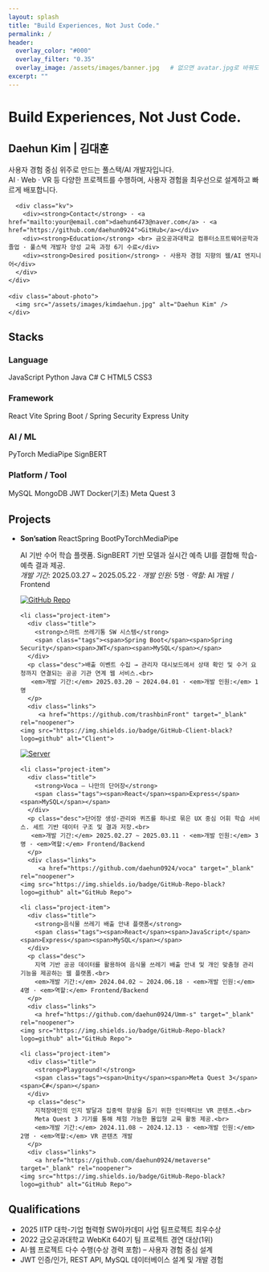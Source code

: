 ```yaml
---
layout: splash
title: "Build Experiences, Not Just Code."
permalink: /
header:
  overlay_color: "#000"
  overlay_filter: "0.35"
  overlay_image: /assets/images/banner.jpg   # 없으면 avatar.jpg로 바꿔도 됩니다.
excerpt: ""
---
```


<!-- ===== HERO SLOGAN ===== -->
<div class="hero-slogan">
  <h1>Build Experiences, Not Just Code.</h1>
</div>

<!-- ===== ABOUT ===== -->
<section class="section" id="about">
  <div class="about-card">
    <div class="about-text">
      <h2 class="section-title">Daehun Kim | 김대훈</h2>
      <p class="lead">
        사용자 경험 중심 위주로 만드는 풀스택/AI 개발자입니다.<br>
        AI · Web · VR 등 다양한 프로젝트를 수행하며, 사용자 경험을 최우선으로 설계하고 빠르게 배포합니다.
      </p>

      <div class="kv">
        <div><strong>Contact</strong> · <a href="mailto:your@email.com">daehun6473@naver.com</a> · <a href="https://github.com/daehun0924">GitHub</a></div>
        <div><strong>Education</strong> <br> 금오공과대학교 컴퓨터소프트웨어공학과 졸업 · 풀스택 개발자 양성 교육 과정 6기 수료</div>
        <div><strong>Desired position</strong> · 사용자 경험 지향의 웹/AI 엔지니어</div>
      </div>
    </div>

    <div class="about-photo">
      <img src="/assets/images/kimdaehun.jpg" alt="Daehun Kim" />
    </div>
  </div>
</section>

<!-- ===== STACKS ===== -->
<section class="section" id="stacks">
  <h2 class="section-title">Stacks</h2>

  <div class="stack-group">
    <h3>Language</h3>
    <div class="badges">
      <span class="badge"><i class="devicon-javascript-plain colored"></i>JavaScript</span>
      <span class="badge"><i class="devicon-python-plain colored"></i>Python</span>
      <span class="badge"><i class="devicon-java-plain colored"></i>Java</span>
      <span class="badge"><i class="devicon-csharp-plain colored"></i>C#</span>
      <span class="badge"><i class="devicon-c-plain colored"></i>C</span>
      <span class="badge"><i class="devicon-html5-plain colored"></i>HTML5</span>
      <span class="badge"><i class="devicon-css3-plain colored"></i>CSS3</span>
    </div>
  </div>

  <div class="stack-group">
    <h3>Framework</h3>
    <div class="badges">
      <span class="badge"><i class="devicon-react-original colored"></i>React</span>
      <span class="badge"><i class="devicon-vitejs-plain colored"></i>Vite</span>
      <span class="badge"><i class="devicon-spring-plain colored"></i>Spring Boot / Spring Security</span>
      <span class="badge"><i class="devicon-express-original"></i>Express</span>
      <span class="badge"><i class="devicon-unity-original colored"></i>Unity</span>
    </div>
  </div>

  <div class="stack-group">
    <h3>AI / ML</h3>
    <div class="badges">
      <span class="badge"><i class="devicon-pytorch-original colored"></i>PyTorch</span>
      <span class="badge">MediaPipe</span>
      <span class="badge">SignBERT</span>
    </div>
  </div>

  <div class="stack-group">
    <h3>Platform / Tool</h3>
    <div class="badges">
      <span class="badge"><i class="devicon-mysql-plain colored"></i>MySQL</span>
      <span class="badge"><i class="devicon-mongodb-plain colored"></i>MongoDB</span>
      <span class="badge">JWT</span>
      <span class="badge"><i class="devicon-docker-plain colored"></i>Docker(기초)</span>
      <span class="badge">Meta Quest 3</span>
    </div>
  </div>
</section>


<!-- ===== PROJECTS ===== -->
<section class="section" id="projects">
  <h2 class="section-title">Projects</h2>

  <ul class="project-list">
    <li class="project-item">
      <div class="title">
        <strong>Son’sation</strong>
        <span class="tags"><span>React</span><span>Spring Boot</span><span>PyTorch</span><span>MediaPipe</span></span>
      </div>
      <p class="desc">AI 기반 수어 학습 플랫폼. SignBERT 기반 모델과 실시간 예측 UI를 결합해 학습-예측 결과 제공.<br>
       <em>개발 기간:</em> 2025.03.27 ~ 2025.05.22 · <em>개발 인원:</em> 5명 · <em>역할:</em> AI 개발 / Frontend
      </p>
      <div class="links">
         <a href="https://github.com/daehun0924/sonsationAI" target="_blank" rel="noopener">
    <img src="https://img.shields.io/badge/GitHub-AIcode-black?logo=github" alt="GitHub Repo">
  </a>
      </div>
    </li>

    <li class="project-item">
      <div class="title">
        <strong>스마트 쓰레기통 SW 시스템</strong>
        <span class="tags"><span>Spring Boot</span><span>Spring Security</span><span>JWT</span><span>MySQL</span></span>
      </div>
      <p class="desc">배출 이벤트 수집 → 관리자 대시보드에서 상태 확인 및 수거 요청까지 연결되는 공공 기관 연계 웹 서비스.<br>
       <em>개발 기간:</em> 2025.03.20 ~ 2024.04.01 · <em>개발 인원:</em> 1명
      </p>
      <div class="links">
         <a href="https://github.com/trashbinFront" target="_blank" rel="noopener">
    <img src="https://img.shields.io/badge/GitHub-Client-black?logo=github" alt="Client">
  </a>
      </div>
      <div class="links">
         <a href="https://github.com/daehun0924/TrashbinWithSpringSecurityBackendPart" target="_blank" rel="noopener">
    <img src="https://img.shields.io/badge/GitHub-Server-black?logo=github" alt="Server">
  </a>
      </div>
    </li>

    <li class="project-item">
      <div class="title">
        <strong>Voca – 나만의 단어장</strong>
        <span class="tags"><span>React</span><span>Express</span><span>MySQL</span></span>
      </div>
      <p class="desc">단어장 생성·관리와 퀴즈를 하나로 묶은 UX 중심 어휘 학습 서비스. 세트 기반 데이터 구조 및 결과 저장.<br>
       <em>개발 기간:</em> 2025.02.27 ~ 2025.03.11 · <em>개발 인원:</em> 3명 · <em>역할:</em> Frontend/Backend
      </p>
      <div class="links">
         <a href="https://github.com/daehun0924/voca" target="_blank" rel="noopener">
    <img src="https://img.shields.io/badge/GitHub-Repo-black?logo=github" alt="GitHub Repo">
  </a>
      </div>
    </li>

    
    <li class="project-item">
      <div class="title">
        <strong>음식물 쓰레기 배출 안내 플랫폼</strong>
        <span class="tags"><span>React</span><span>JavaScript</span><span>Express</span><span>MySQL</span></span>
      </div>
      <p class="desc">
        지역 기반 공공 데이터를 활용하여 음식물 쓰레기 배출 안내 및 개인 맞춤형 관리 기능을 제공하는 웹 플랫폼.<br>
        <em>개발 기간:</em> 2024.04.02 ~ 2024.06.18 · <em>개발 인원:</em> 4명 · <em>역할:</em> Frontend/Backend
      </p>
      <div class="links">
        <a href="https://github.com/daehun0924/Umm-s" target="_blank" rel="noopener">
    <img src="https://img.shields.io/badge/GitHub-Repo-black?logo=github" alt="GitHub Repo">
  </a>
      </div>
    </li>

    
    <li class="project-item">
      <div class="title">
        <strong>Playground!</strong>
        <span class="tags"><span>Unity</span><span>Meta Quest 3</span><span>C#</span></span>
      </div>
      <p class="desc">
        지적장애인의 인지 발달과 집중력 향상을 돕기 위한 인터랙티브 VR 콘텐츠.<br>
        Meta Quest 3 기기를 통해 체험 가능한 몰입형 교육 활동 제공.<br>
        <em>개발 기간:</em> 2024.11.08 ~ 2024.12.13 · <em>개발 인원:</em> 2명 · <em>역할:</em> VR 콘텐츠 개발
      </p>
      <div class="links">
        <a href="https://github.com/daehun0924/metaverse" target="_blank" rel="noopener">
    <img src="https://img.shields.io/badge/GitHub-Repo-black?logo=github" alt="GitHub Repo">
  </a>
      </div>
    </li>
  </ul>
</section>


<!-- ===== QUALIFICATIONS ===== -->
<section class="section" id="qualifications">
  <h2 class="section-title">Qualifications</h2>
  <ul class="qual-list">
    <li>2025 IITP 대학-기업 협력형 SW아카데미 사업 팀프로젝트 최우수상</li>
    <li>2022 금오공과대학교 WebKit 640기 팀 프로젝트 경연 대상(1위)</li>
    <li>AI·웹 프로젝트 다수 수행(수상 경력 포함) – 사용자 경험 중심 설계</li>
    <li>JWT 인증/인가, REST API, MySQL 데이터베이스 설계 및 개발 경험</li>
  </ul>
</section>

